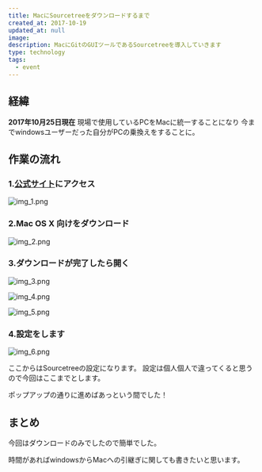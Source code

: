 ```yaml
---
title: MacにSourcetreeをダウンロードするまで
created_at: 2017-10-19
updated_at: null
image:
description: MacにGitのGUIツールであるSourcetreeを導入していきます
type: technology
tags:
  - event
---
```


## 経緯

**2017年10月25日現在**
現場で使用しているPCをMacに統一することになり
今までwindowsユーザーだった自分がPCの乗換えをすることに。

## 作業の流れ

### 1.[公式サイト](https://ja.atlassian.com/software/sourcetree)にアクセス

![img_1.png](https://qiita-image-store.s3.amazonaws.com/0/199085/6e9897da-f051-05f8-4bea-a7361d790c86.png)

### 2.Mac OS X 向けをダウンロード

![img_2.png](https://qiita-image-store.s3.amazonaws.com/0/199085/fb9b9c56-ed75-e9db-d397-52f817f3d3d0.png)

### 3.ダウンロードが完了したら開く

![img_3.png](https://qiita-image-store.s3.amazonaws.com/0/199085/63263b70-b6d7-66d6-9208-0b890cfc545b.png)

![img_4.png](https://qiita-image-store.s3.amazonaws.com/0/199085/8c201671-e7c4-41bd-382c-3cf65223a1bb.png)

![img_5.png](https://qiita-image-store.s3.amazonaws.com/0/199085/961842c0-2f99-756d-439d-b87b97af3e08.png)

### 4.設定をします

![img_6.png](https://qiita-image-store.s3.amazonaws.com/0/199085/81685ae9-cabc-509a-a454-6b5a34dd9dc0.png)

ここからはSourcetreeの設定になります。
設定は個人個人で違ってくると思うので今回はここまでとします。

ポップアップの通りに進めばあっという間でした！

## まとめ

今回はダウンロードのみでしたので簡単でした。

時間があればwindowsからMacへの引継ぎに関しても書きたいと思います。
